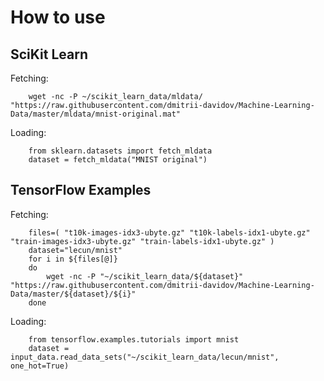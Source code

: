 
How to use
==========


SciKit Learn
------------

Fetching:

```
    wget -nc -P ~/scikit_learn_data/mldata/ "https://raw.githubusercontent.com/dmitrii-davidov/Machine-Learning-Data/master/mldata/mnist-original.mat"
```

Loading:

```
    from sklearn.datasets import fetch_mldata
    dataset = fetch_mldata("MNIST original")
```


TensorFlow Examples
-------------------

Fetching:

```
	files=( "t10k-images-idx3-ubyte.gz" "t10k-labels-idx1-ubyte.gz" "train-images-idx3-ubyte.gz" "train-labels-idx1-ubyte.gz" )
	dataset="lecun/mnist"
	for i in ${files[@]}
	do
	    wget -nc -P "~/scikit_learn_data/${dataset}" "https://raw.githubusercontent.com/dmitrii-davidov/Machine-Learning-Data/master/${dataset}/${i}"
	done

```

Loading:

```
	from tensorflow.examples.tutorials import mnist
	dataset = input_data.read_data_sets("~/scikit_learn_data/lecun/mnist", one_hot=True)

```